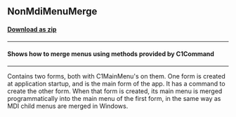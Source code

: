 ## NonMdiMenuMerge
#### [Download as zip](https://minhaskamal.github.io/DownGit/#/home?url=https://github.com/GrapeCity/ComponentOne-WinForms-Samples/tree/master/NetFramework\Command\CS\NonMdiMenuMerge)
____
#### Shows how to merge menus using methods provided by C1Command
____
Contains two forms, both with C1MainMenu's on them. One form is created at application startup, and is the main form of the app. It has a command to create the other form. When that form is created, its main menu is merged programmatically into the main menu of the first form, in the same way as MDI child menus are merged in Windows. 